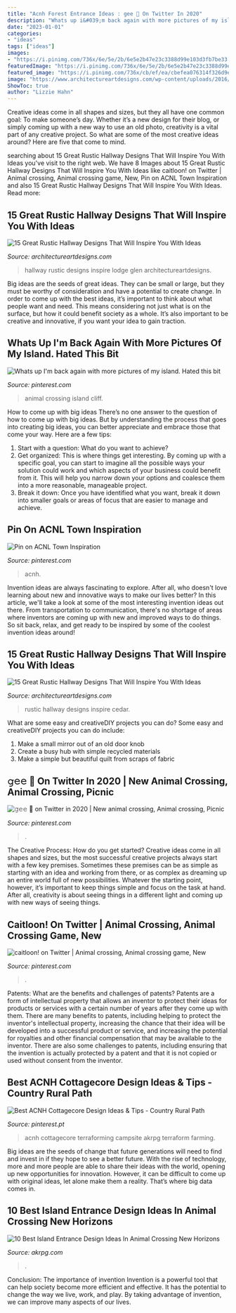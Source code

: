 ```yaml
---
title: "Acnh Forest Entrance Ideas : 𝚐𝚎𝚎 🌿 On Twitter In 2020"
description: "Whats up i&#039;m back again with more pictures of my island. hated this bit"
date: "2023-01-01"
categories:
- "ideas"
tags: ["ideas"]
images:
- "https://i.pinimg.com/736x/6e/5e/2b/6e5e2b47e23c3388d99e103d3fb7be33.jpg"
featuredImage: "https://i.pinimg.com/736x/6e/5e/2b/6e5e2b47e23c3388d99e103d3fb7be33.jpg"
featured_image: "https://i.pinimg.com/736x/cb/ef/ea/cbefea076314f326d9e1fdf3c6db273f.jpg"
image: "https://www.architectureartdesigns.com/wp-content/uploads/2016/09/15-Great-Rustic-Hallway-Designs-That-Will-Inspire-You-With-Ideas-10.jpg"
ShowToc: true
author: "Lizzie Hahn"
---
```



Creative ideas come in all shapes and sizes, but they all have one common goal: To make someone’s day. Whether it’s a new design for their blog, or simply coming up with a new way to use an old photo, creativity is a vital part of any creative project. So what are some of the most creative ideas around? Here are five that come to mind.

	

		
searching about 15 Great Rustic Hallway Designs That Will Inspire You With Ideas you've visit to the right web. We have 8 Images about 15 Great Rustic Hallway Designs That Will Inspire You With Ideas like caitloon! on Twitter | Animal crossing, Animal crossing game, New, Pin on ACNL Town Inspiration and also 15 Great Rustic Hallway Designs That Will Inspire You With Ideas. Read more:
		
    
## 15 Great Rustic Hallway Designs That Will Inspire You With Ideas

<img loading=lazy src="https://www.architectureartdesigns.com/wp-content/uploads/2016/09/15-Great-Rustic-Hallway-Designs-That-Will-Inspire-You-With-Ideas-10.jpg" onerror="this.onerror=null;this.src='https://tse3.mm.bing.net/th?id=OIP.CoI7o1tb3uw3d8G0lEbkCwHaKZ&amp;pid=15.1';" alt="15 Great Rustic Hallway Designs That Will Inspire You With Ideas">

_Source: architectureartdesigns.com_

>hallway rustic designs inspire lodge glen architectureartdesigns. 

	

Big ideas are the seeds of great ideas. They can be small or large, but they must be worthy of consideration and have a potential to create change. In order to come up with the best ideas, it’s important to think about what people want and need. This means considering not just what is on the surface, but how it could benefit society as a whole. It’s also important to be creative and innovative, if you want your idea to gain traction.

    
## Whats Up I&#039;m Back Again With More Pictures Of My Island. Hated This Bit

<img loading=lazy src="https://i.pinimg.com/736x/10/c4/b8/10c4b84632b871111d9027aeec06ddeb.jpg" onerror="this.onerror=null;this.src='https://tse3.mm.bing.net/th?id=OIP.Gbdb6HonGMHFWyb7WkuHHwHaEK&amp;pid=15.1';" alt="Whats up I&#039;m back again with more pictures of my island. Hated this bit">

_Source: pinterest.com_

>animal crossing island cliff. 

	

How to come up with big ideas
There’s no one answer to the question of how to come up with big ideas. But by understanding the process that goes into creating big ideas, you can better appreciate and embrace those that come your way. Here are a few tips:
1. Start with a question: What do you want to achieve?
2. Get organized: This is where things get interesting. By coming up with a specific goal, you can start to imagine all the possible ways your solution could work and which aspects of your business could benefit from it. This will help you narrow down your options and coalesce them into a more reasonable, manageable project.
3. Break it down: Once you have identified what you want, break it down into smaller goals or areas of focus that are easier to manage and achieve.

    
## Pin On ACNL Town Inspiration

<img loading=lazy src="https://i.pinimg.com/736x/cb/ef/ea/cbefea076314f326d9e1fdf3c6db273f.jpg" onerror="this.onerror=null;this.src='https://tse1.mm.bing.net/th?id=OIP.RlkE31EmjCZ5Fszz282lpgAAAA&amp;pid=15.1';" alt="Pin on ACNL Town Inspiration">

_Source: pinterest.com_

>acnh. 

	

Invention ideas are always fascinating to explore. After all, who doesn't love learning about new and innovative ways to make our lives better? In this article, we'll take a look at some of the most interesting invention ideas out there. From transportation to communication, there's no shortage of areas where inventors are coming up with new and improved ways to do things. So sit back, relax, and get ready to be inspired by some of the coolest invention ideas around!

    
## 15 Great Rustic Hallway Designs That Will Inspire You With Ideas

<img loading=lazy src="https://www.architectureartdesigns.com/wp-content/uploads/2016/09/15-Great-Rustic-Hallway-Designs-That-Will-Inspire-You-With-Ideas-6.jpg" onerror="this.onerror=null;this.src='https://tse2.mm.bing.net/th?id=OIP.t0u1s4Z_GZ1YQS93Fv_YkgHaLG&amp;pid=15.1';" alt="15 Great Rustic Hallway Designs That Will Inspire You With Ideas">

_Source: architectureartdesigns.com_

>rustic hallway designs inspire cedar. 

	

What are some easy and creativeDIY projects you can do?
Some easy and creativeDIY projects you can do include:
1. Make a small mirror out of an old door knob
2. Create a busy hub with simple recycled materials
3. Make a simple but beautiful quilt from scraps of fabric

    
## 𝚐𝚎𝚎 🌿 On Twitter In 2020 | New Animal Crossing, Animal Crossing, Picnic

<img loading=lazy src="https://i.pinimg.com/736x/d6/12/1c/d6121caf922a806d21fd8cb028e39aa5.jpg" onerror="this.onerror=null;this.src='https://tse4.mm.bing.net/th?id=OIP.RjWqM9gDJF4lFE6wiwYeeQHaEK&amp;pid=15.1';" alt="𝚐𝚎𝚎 🌿 on Twitter in 2020 | New animal crossing, Animal crossing, Picnic">

_Source: pinterest.com_

>. 

	

The Creative Process: How do you get started?
Creative ideas come in all shapes and sizes, but the most successful creative projects always start with a few key premises. Sometimes these premises can be as simple as starting with an idea and working from there, or as complex as dreaming up an entire world full of new possibilities. Whatever the starting point, however, it’s important to keep things simple and focus on the task at hand. After all, creativity is about seeing things in a different light and coming up with new ways of seeing things.

    
## Caitloon! On Twitter | Animal Crossing, Animal Crossing Game, New

<img loading=lazy src="https://i.pinimg.com/736x/6e/5e/2b/6e5e2b47e23c3388d99e103d3fb7be33.jpg" onerror="this.onerror=null;this.src='https://tse2.mm.bing.net/th?id=OIP.66xGdi7ybMRWGb_qGZtVWwHaEK&amp;pid=15.1';" alt="caitloon! on Twitter | Animal crossing, Animal crossing game, New">

_Source: pinterest.com_

>. 

	

Patents: What are the benefits and challenges of patents?
Patents are a form of intellectual property that allows an inventor to protect their ideas for products or services with a certain number of years after they come up with them. There are many benefits to patents, including helping to protect the inventor's intellectual property, increasing the chance that their idea will be developed into a successful product or service, and increasing the potential for royalties and other financial compensation that may be available to the inventor. There are also some challenges to patents, including ensuring that the invention is actually protected by a patent and that it is not copied or used without consent from the inventor.

    
## Best ACNH Cottagecore Design Ideas &amp; Tips - Country Rural Path

<img loading=lazy src="https://i.pinimg.com/736x/a1/fd/5b/a1fd5bae4fa775395af1f020d0332e30.jpg" onerror="this.onerror=null;this.src='https://tse1.mm.bing.net/th?id=OIP.eW6a7zMSPUX3QZN-MLkX4gHaEe&amp;pid=15.1';" alt="Best ACNH Cottagecore Design Ideas &amp; Tips - Country Rural Path">

_Source: pinterest.pt_

>acnh cottagecore terraforming campsite akrpg terraform farming. 

	

Big ideas are the seeds of change that future generations will need to find and invest in if they hope to see a better future. With the rise of technology, more and more people are able to share their ideas with the world, opening up new opportunities for innovation. However, it can be difficult to come up with original ideas, let alone make them a reality. That’s where big data comes in.

    
## 10 Best Island Entrance Design Ideas In Animal Crossing New Horizons

<img loading=lazy src="https://www.akrpg.com/upload/20200923/6373647562437538011877161.png" onerror="this.onerror=null;this.src='https://tse3.mm.bing.net/th?id=OIP.yhpZD6J-eM45GLVTIilPoQHaEJ&amp;pid=15.1';" alt="10 Best Island Entrance Design Ideas In Animal Crossing New Horizons">

_Source: akrpg.com_

>. 

	

Conclusion: The importance of invention
Invention is a powerful tool that can help society become more efficient and effective. It has the potential to change the way we live, work, and play. By taking advantage of invention, we can improve many aspects of our lives.

